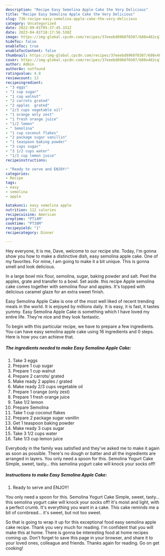 ```yaml
---
description: "Recipe Easy Semolina Apple Cake the Very Delicious"
title: "Recipe Easy Semolina Apple Cake the Very Delicious"
slug: 736-recipe-easy-semolina-apple-cake-the-very-delicious
category: Uncategorized
date: 2022-09-01T05:37:45.331Z
date: 2023-04-01T18:17:56.530Z
image: https://img-global.cpcdn.com/recipes/37eeebd8968f0307/680x482cq70/easy-semolina-apple-cake-recipe-main-photo.jpg
hideToc: false
enableToc: true
enableTocContent: false
thumbnail: https://img-global.cpcdn.com/recipes/37eeebd8968f0307/680x482cq70/easy-semolina-apple-cake-recipe-main-photo.jpg
cover: https://img-global.cpcdn.com/recipes/37eeebd8968f0307/680x482cq70/easy-semolina-apple-cake-recipe-main-photo.jpg
author: Admin
authorAv: notfound
ratingvalue: 4.8
reviewcount: 13
recipeingredient:
- "3 eggs"
- "1 cup sugar"
- "1 cup walnut"
- "2 carrots grated"
- "2 apples  grated"
- "2/3 cups vegetable oil"
- "1 orange only zest"
- "1 fresh orange juice"
- "1/2 lemon"
- " Semolina"
- "1 cup coconut flakes"
- "2 package sugar vanillin"
- "1 teaspoon baking powder"
- "3 cups sugar"
- "3 1/2 cups water"
- "1/3 cup lemon juice"
recipeinstructions:

- "Ready to serve and ENJOY!"
categories:
- Recipe
tags:
- easy
- semolina
- apple

katakunci: easy semolina apple 
nutrition: 112 calories
recipecuisine: American
preptime: "PT14M"
cooktime: "PT38M"
recipeyield: "1"
recipecategory: Dinner

---
```



Hey everyone, it is me, Dave, welcome to our recipe site. Today, I'm gonna show you how to make a distinctive dish, easy semolina apple cake. One of my favorites. For mine, I am going to make it a bit unique. This is gonna smell and look delicious.

In a large bowl mix flour, semolina, sugar, baking powder and salt. Peel the apples, grate and transfer to a bowl. Set aside. this recipe Apple semolina cake comes together with semolina flour and apples. It&#39;s topped with delicious caramel glaze for an extra sweet finish.

Easy Semolina Apple Cake is one of the most well liked of recent trending meals in the world. It is enjoyed by millions daily. It is easy, it is fast, it tastes yummy. Easy Semolina Apple Cake is something which I have loved my entire life. They're nice and they look fantastic.


To begin with this particular recipe, we have to prepare a few ingredients. You can have easy semolina apple cake using 16 ingredients and 0 steps. Here is how you can achieve that.

<!--inarticleads1-->

##### The ingredients needed to make Easy Semolina Apple Cake:

1. Take 3 eggs
1. Prepare 1 cup sugar
1. Prepare 1 cup walnut
1. Prepare 2 carrots/ grated
1. Make ready 2 apples / grated
1. Make ready 2/3 cups vegetable oil
1. Prepare 1 orange (only zest)
1. Prepare 1 fresh orange juice
1. Take 1/2 lemon
1. Prepare  Semolina
1. Take 1 cup coconut flakes
1. Prepare 2 package sugar vanillin
1. Get 1 teaspoon baking powder
1. Make ready 3 cups sugar
1. Take 3 1/2 cups water
1. Take 1/3 cup lemon juice


Everybody in the family was satisfied and they&#39;ve asked me to make it again as soon as possible. There&#39;s no dough or batter and all the ingredients are arranged in layers. You only need a spoon for this. Semolina Yogurt Cake Simple, sweet, tasty… this semolina yogurt cake will knock your socks off! 

<!--inarticleads2-->

##### Instructions to make Easy Semolina Apple Cake:


1. Ready to serve and ENJOY!

You only need a spoon for this. Semolina Yogurt Cake Simple, sweet, tasty… this semolina yogurt cake will knock your socks off! It&#39;s moist and light, with a perfect crumb. It&#39;s everything you want in a cake. This cake reminds me a bit of cornbread… it&#39;s sweet, but not too sweet. 

So that is going to wrap it up for this exceptional food easy semolina apple cake recipe. Thank you very much for reading. I'm confident that you will make this at home. There is gonna be interesting food at home recipes coming up. Don't forget to save this page in your browser, and share it to your loved ones, colleague and friends. Thanks again for reading. Go on get cooking!
